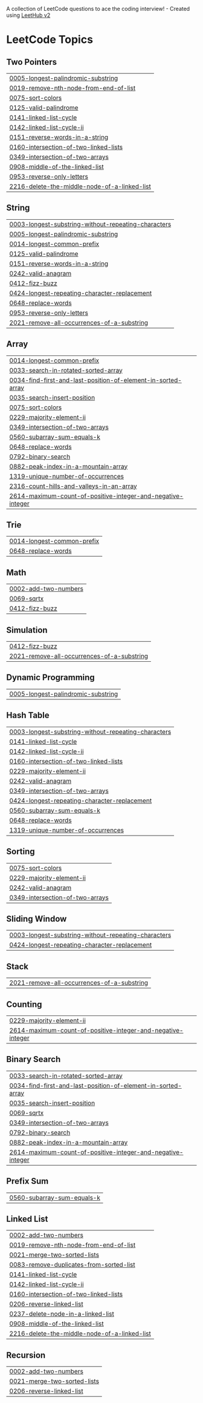A collection of LeetCode questions to ace the coding interview! - Created using [LeetHub v2](https://github.com/arunbhardwaj/LeetHub-2.0)
<!---LeetCode Topics Start-->
# LeetCode Topics
## Two Pointers
|  |
| ------- |
| [0005-longest-palindromic-substring](https://github.com/khushichouhan2314/java/tree/master/0005-longest-palindromic-substring) |
| [0019-remove-nth-node-from-end-of-list](https://github.com/khushichouhan2314/java/tree/master/0019-remove-nth-node-from-end-of-list) |
| [0075-sort-colors](https://github.com/khushichouhan2314/java/tree/master/0075-sort-colors) |
| [0125-valid-palindrome](https://github.com/khushichouhan2314/java/tree/master/0125-valid-palindrome) |
| [0141-linked-list-cycle](https://github.com/khushichouhan2314/java/tree/master/0141-linked-list-cycle) |
| [0142-linked-list-cycle-ii](https://github.com/khushichouhan2314/java/tree/master/0142-linked-list-cycle-ii) |
| [0151-reverse-words-in-a-string](https://github.com/khushichouhan2314/java/tree/master/0151-reverse-words-in-a-string) |
| [0160-intersection-of-two-linked-lists](https://github.com/khushichouhan2314/java/tree/master/0160-intersection-of-two-linked-lists) |
| [0349-intersection-of-two-arrays](https://github.com/khushichouhan2314/java/tree/master/0349-intersection-of-two-arrays) |
| [0908-middle-of-the-linked-list](https://github.com/khushichouhan2314/java/tree/master/0908-middle-of-the-linked-list) |
| [0953-reverse-only-letters](https://github.com/khushichouhan2314/java/tree/master/0953-reverse-only-letters) |
| [2216-delete-the-middle-node-of-a-linked-list](https://github.com/khushichouhan2314/java/tree/master/2216-delete-the-middle-node-of-a-linked-list) |
## String
|  |
| ------- |
| [0003-longest-substring-without-repeating-characters](https://github.com/khushichouhan2314/java/tree/master/0003-longest-substring-without-repeating-characters) |
| [0005-longest-palindromic-substring](https://github.com/khushichouhan2314/java/tree/master/0005-longest-palindromic-substring) |
| [0014-longest-common-prefix](https://github.com/khushichouhan2314/java/tree/master/0014-longest-common-prefix) |
| [0125-valid-palindrome](https://github.com/khushichouhan2314/java/tree/master/0125-valid-palindrome) |
| [0151-reverse-words-in-a-string](https://github.com/khushichouhan2314/java/tree/master/0151-reverse-words-in-a-string) |
| [0242-valid-anagram](https://github.com/khushichouhan2314/java/tree/master/0242-valid-anagram) |
| [0412-fizz-buzz](https://github.com/khushichouhan2314/java/tree/master/0412-fizz-buzz) |
| [0424-longest-repeating-character-replacement](https://github.com/khushichouhan2314/java/tree/master/0424-longest-repeating-character-replacement) |
| [0648-replace-words](https://github.com/khushichouhan2314/java/tree/master/0648-replace-words) |
| [0953-reverse-only-letters](https://github.com/khushichouhan2314/java/tree/master/0953-reverse-only-letters) |
| [2021-remove-all-occurrences-of-a-substring](https://github.com/khushichouhan2314/java/tree/master/2021-remove-all-occurrences-of-a-substring) |
## Array
|  |
| ------- |
| [0014-longest-common-prefix](https://github.com/khushichouhan2314/java/tree/master/0014-longest-common-prefix) |
| [0033-search-in-rotated-sorted-array](https://github.com/khushichouhan2314/java/tree/master/0033-search-in-rotated-sorted-array) |
| [0034-find-first-and-last-position-of-element-in-sorted-array](https://github.com/khushichouhan2314/java/tree/master/0034-find-first-and-last-position-of-element-in-sorted-array) |
| [0035-search-insert-position](https://github.com/khushichouhan2314/java/tree/master/0035-search-insert-position) |
| [0075-sort-colors](https://github.com/khushichouhan2314/java/tree/master/0075-sort-colors) |
| [0229-majority-element-ii](https://github.com/khushichouhan2314/java/tree/master/0229-majority-element-ii) |
| [0349-intersection-of-two-arrays](https://github.com/khushichouhan2314/java/tree/master/0349-intersection-of-two-arrays) |
| [0560-subarray-sum-equals-k](https://github.com/khushichouhan2314/java/tree/master/0560-subarray-sum-equals-k) |
| [0648-replace-words](https://github.com/khushichouhan2314/java/tree/master/0648-replace-words) |
| [0792-binary-search](https://github.com/khushichouhan2314/java/tree/master/0792-binary-search) |
| [0882-peak-index-in-a-mountain-array](https://github.com/khushichouhan2314/java/tree/master/0882-peak-index-in-a-mountain-array) |
| [1319-unique-number-of-occurrences](https://github.com/khushichouhan2314/java/tree/master/1319-unique-number-of-occurrences) |
| [2316-count-hills-and-valleys-in-an-array](https://github.com/khushichouhan2314/java/tree/master/2316-count-hills-and-valleys-in-an-array) |
| [2614-maximum-count-of-positive-integer-and-negative-integer](https://github.com/khushichouhan2314/java/tree/master/2614-maximum-count-of-positive-integer-and-negative-integer) |
## Trie
|  |
| ------- |
| [0014-longest-common-prefix](https://github.com/khushichouhan2314/java/tree/master/0014-longest-common-prefix) |
| [0648-replace-words](https://github.com/khushichouhan2314/java/tree/master/0648-replace-words) |
## Math
|  |
| ------- |
| [0002-add-two-numbers](https://github.com/khushichouhan2314/java/tree/master/0002-add-two-numbers) |
| [0069-sqrtx](https://github.com/khushichouhan2314/java/tree/master/0069-sqrtx) |
| [0412-fizz-buzz](https://github.com/khushichouhan2314/java/tree/master/0412-fizz-buzz) |
## Simulation
|  |
| ------- |
| [0412-fizz-buzz](https://github.com/khushichouhan2314/java/tree/master/0412-fizz-buzz) |
| [2021-remove-all-occurrences-of-a-substring](https://github.com/khushichouhan2314/java/tree/master/2021-remove-all-occurrences-of-a-substring) |
## Dynamic Programming
|  |
| ------- |
| [0005-longest-palindromic-substring](https://github.com/khushichouhan2314/java/tree/master/0005-longest-palindromic-substring) |
## Hash Table
|  |
| ------- |
| [0003-longest-substring-without-repeating-characters](https://github.com/khushichouhan2314/java/tree/master/0003-longest-substring-without-repeating-characters) |
| [0141-linked-list-cycle](https://github.com/khushichouhan2314/java/tree/master/0141-linked-list-cycle) |
| [0142-linked-list-cycle-ii](https://github.com/khushichouhan2314/java/tree/master/0142-linked-list-cycle-ii) |
| [0160-intersection-of-two-linked-lists](https://github.com/khushichouhan2314/java/tree/master/0160-intersection-of-two-linked-lists) |
| [0229-majority-element-ii](https://github.com/khushichouhan2314/java/tree/master/0229-majority-element-ii) |
| [0242-valid-anagram](https://github.com/khushichouhan2314/java/tree/master/0242-valid-anagram) |
| [0349-intersection-of-two-arrays](https://github.com/khushichouhan2314/java/tree/master/0349-intersection-of-two-arrays) |
| [0424-longest-repeating-character-replacement](https://github.com/khushichouhan2314/java/tree/master/0424-longest-repeating-character-replacement) |
| [0560-subarray-sum-equals-k](https://github.com/khushichouhan2314/java/tree/master/0560-subarray-sum-equals-k) |
| [0648-replace-words](https://github.com/khushichouhan2314/java/tree/master/0648-replace-words) |
| [1319-unique-number-of-occurrences](https://github.com/khushichouhan2314/java/tree/master/1319-unique-number-of-occurrences) |
## Sorting
|  |
| ------- |
| [0075-sort-colors](https://github.com/khushichouhan2314/java/tree/master/0075-sort-colors) |
| [0229-majority-element-ii](https://github.com/khushichouhan2314/java/tree/master/0229-majority-element-ii) |
| [0242-valid-anagram](https://github.com/khushichouhan2314/java/tree/master/0242-valid-anagram) |
| [0349-intersection-of-two-arrays](https://github.com/khushichouhan2314/java/tree/master/0349-intersection-of-two-arrays) |
## Sliding Window
|  |
| ------- |
| [0003-longest-substring-without-repeating-characters](https://github.com/khushichouhan2314/java/tree/master/0003-longest-substring-without-repeating-characters) |
| [0424-longest-repeating-character-replacement](https://github.com/khushichouhan2314/java/tree/master/0424-longest-repeating-character-replacement) |
## Stack
|  |
| ------- |
| [2021-remove-all-occurrences-of-a-substring](https://github.com/khushichouhan2314/java/tree/master/2021-remove-all-occurrences-of-a-substring) |
## Counting
|  |
| ------- |
| [0229-majority-element-ii](https://github.com/khushichouhan2314/java/tree/master/0229-majority-element-ii) |
| [2614-maximum-count-of-positive-integer-and-negative-integer](https://github.com/khushichouhan2314/java/tree/master/2614-maximum-count-of-positive-integer-and-negative-integer) |
## Binary Search
|  |
| ------- |
| [0033-search-in-rotated-sorted-array](https://github.com/khushichouhan2314/java/tree/master/0033-search-in-rotated-sorted-array) |
| [0034-find-first-and-last-position-of-element-in-sorted-array](https://github.com/khushichouhan2314/java/tree/master/0034-find-first-and-last-position-of-element-in-sorted-array) |
| [0035-search-insert-position](https://github.com/khushichouhan2314/java/tree/master/0035-search-insert-position) |
| [0069-sqrtx](https://github.com/khushichouhan2314/java/tree/master/0069-sqrtx) |
| [0349-intersection-of-two-arrays](https://github.com/khushichouhan2314/java/tree/master/0349-intersection-of-two-arrays) |
| [0792-binary-search](https://github.com/khushichouhan2314/java/tree/master/0792-binary-search) |
| [0882-peak-index-in-a-mountain-array](https://github.com/khushichouhan2314/java/tree/master/0882-peak-index-in-a-mountain-array) |
| [2614-maximum-count-of-positive-integer-and-negative-integer](https://github.com/khushichouhan2314/java/tree/master/2614-maximum-count-of-positive-integer-and-negative-integer) |
## Prefix Sum
|  |
| ------- |
| [0560-subarray-sum-equals-k](https://github.com/khushichouhan2314/java/tree/master/0560-subarray-sum-equals-k) |
## Linked List
|  |
| ------- |
| [0002-add-two-numbers](https://github.com/khushichouhan2314/java/tree/master/0002-add-two-numbers) |
| [0019-remove-nth-node-from-end-of-list](https://github.com/khushichouhan2314/java/tree/master/0019-remove-nth-node-from-end-of-list) |
| [0021-merge-two-sorted-lists](https://github.com/khushichouhan2314/java/tree/master/0021-merge-two-sorted-lists) |
| [0083-remove-duplicates-from-sorted-list](https://github.com/khushichouhan2314/java/tree/master/0083-remove-duplicates-from-sorted-list) |
| [0141-linked-list-cycle](https://github.com/khushichouhan2314/java/tree/master/0141-linked-list-cycle) |
| [0142-linked-list-cycle-ii](https://github.com/khushichouhan2314/java/tree/master/0142-linked-list-cycle-ii) |
| [0160-intersection-of-two-linked-lists](https://github.com/khushichouhan2314/java/tree/master/0160-intersection-of-two-linked-lists) |
| [0206-reverse-linked-list](https://github.com/khushichouhan2314/java/tree/master/0206-reverse-linked-list) |
| [0237-delete-node-in-a-linked-list](https://github.com/khushichouhan2314/java/tree/master/0237-delete-node-in-a-linked-list) |
| [0908-middle-of-the-linked-list](https://github.com/khushichouhan2314/java/tree/master/0908-middle-of-the-linked-list) |
| [2216-delete-the-middle-node-of-a-linked-list](https://github.com/khushichouhan2314/java/tree/master/2216-delete-the-middle-node-of-a-linked-list) |
## Recursion
|  |
| ------- |
| [0002-add-two-numbers](https://github.com/khushichouhan2314/java/tree/master/0002-add-two-numbers) |
| [0021-merge-two-sorted-lists](https://github.com/khushichouhan2314/java/tree/master/0021-merge-two-sorted-lists) |
| [0206-reverse-linked-list](https://github.com/khushichouhan2314/java/tree/master/0206-reverse-linked-list) |
<!---LeetCode Topics End-->